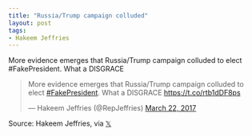 ```yaml
---
title: "Russia/Trump campaign colluded"
layout: post
tags:
- Hakeem Jeffries
---
```


More evidence emerges that Russia/Trump campaign colluded to elect #FakePresident. What a DISGRACE

<blockquote class="twitter-tweet"><p lang="en" dir="ltr">More evidence emerges that Russia/Trump campaign colluded to elect <a href="https://twitter.com/hashtag/FakePresident?src=hash&amp;ref_src=twsrc%5Etfw">#FakePresident</a>. What a DISGRACE <a href="https://t.co/rtb1dDF8ps">https://t.co/rtb1dDF8ps</a></p>&mdash; Hakeem Jeffries (@RepJeffries) <a href="https://twitter.com/RepJeffries/status/844545718153031680?ref_src=twsrc%5Etfw">March 22, 2017</a></blockquote> <script async src="https://platform.twitter.com/widgets.js" charset="utf-8"></script>

Source: Hakeem Jeffries, via [𝕏](https://x.com)
